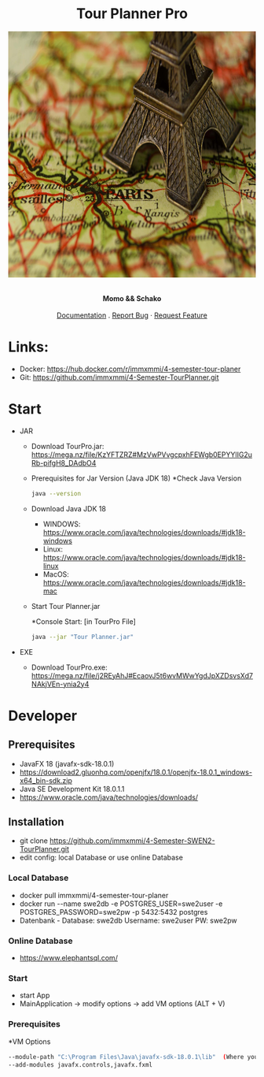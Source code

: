 <h1 align="center">  Tour Planner Pro</h1>
<div align="center">
  <a href="https://github.com/immxmmi/4-Semester-TourPlanner">
    <img src="git_img/Logo.jpg" alt="Logo" width="1000" height="500">
  </a>

  <p align="center">
    <br/>
     <strong>Momo && Schako</strong>
    <br />
    <br/>
    <a href="https://github.com/immxmmi/4-Semester-TourPlanner/blob/main/doc/TourPlannerDocumentation.pdf">Documentation</a>
    .
    <a href="https://github.com/immxmmi/4-Semester-TourPlanner/issues">Report Bug</a>
    ·
    <a href="https://github.com/immxmmi/4-Semester-TourPlanner/issues">Request Feature</a>
  </p>
</div>


# Links:
- Docker:  https://hub.docker.com/r/immxmmi/4-semester-tour-planer
- Git: https://github.com/immxmmi/4-Semester-TourPlanner.git 

# Start
- JAR 
   - Download TourPro.jar: https://mega.nz/file/KzYFTZRZ#MzVwPVvgcpxhFEWgb0EPYYlIG2uRb-pifgH8_DAdbO4
   - Prerequisites for Jar Version (Java JDK 18)
   *Check Java Version 
     ```sh
     java --version
     ```
   - Download Java JDK 18
     - WINDOWS: https://www.oracle.com/java/technologies/downloads/#jdk18-windows 
     - Linux:   https://www.oracle.com/java/technologies/downloads/#jdk18-linux
     - MacOS:   https://www.oracle.com/java/technologies/downloads/#jdk18-mac 
     
   - Start Tour Planner.jar
   
     *Console Start: [in TourPro File] 
     ```sh
     java --jar "Tour Planner.jar"
     ```
   
- EXE
   - Download TourPro.exe: https://mega.nz/file/j2REyAhJ#EcaovJ5t6wvMWwYgdJpXZDsvsXd7NAkjVEn-ynia2y4

# Developer

## Prerequisites
- JavaFX 18 (javafx-sdk-18.0.1)
- https://download2.gluonhq.com/openjfx/18.0.1/openjfx-18.0.1_windows-x64_bin-sdk.zip
- Java SE Development Kit 18.0.1.1
- https://www.oracle.com/java/technologies/downloads/

## Installation
- git clone https://github.com/immxmmi/4-Semester-SWEN2-TourPlanner.git
- edit config: local Database or use online Database

### Local Database
- docker pull immxmmi/4-semester-tour-planer
- docker run --name swe2db -e POSTGRES_USER=swe2user -e POSTGRES_PASSWORD=swe2pw -p 5432:5432 postgres
- Datenbank - Database: swe2db Username: swe2user PW: swe2pw
 
### Online Database
- https://www.elephantsql.com/

### Start ###
- start App
- MainApplication -> modify options -> add VM options (ALT + V)

### Prerequisites
*VM Options
  ```sh
  --module-path "C:\Program Files\Java\javafx-sdk-18.0.1\lib"  (Where you save JavaFX 18 zip)
  --add-modules javafx.controls,javafx.fxml
  ```


